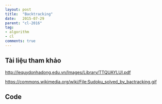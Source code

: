 ```yaml
---
layout: post
title:  "Backtracking"
date:   2015-07-29
parent: "cl-2016"
tag:
- algorithm
- cl
comments: true
---
```


## Tài liệu tham khảo

http://lequydonhadong.edu.vn/Images/Library/TTQUAYLUI.pdf

https://commons.wikimedia.org/wiki/File:Sudoku_solved_by_bactracking.gif

## Code
